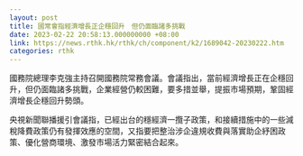 ```yaml
---
layout: post
title: 國常會指經濟增長正企穩回升　但仍面臨諸多挑戰
date: 2023-02-22 20:58:13.000000000 +08:00
link: https://news.rthk.hk/rthk/ch/component/k2/1689042-20230222.htm
categories: rthk
---
```


國務院總理李克強主持召開國務院常務會議。會議指出，當前經濟增長正在企穩回升，但仍面臨諸多挑戰，企業經營仍較困難，要多措並舉，提振市場預期，鞏固經濟增長企穩回升勢頭。

央視新聞聯播援引會議指，已經出台的穩經濟一攬子政策，和接續措施中的一些減稅降費政策仍有發揮效應的空間，又指要把整治涉企違規收費與落實助企紓困政策、優化營商環境、激發市場活力緊密結合起來。
